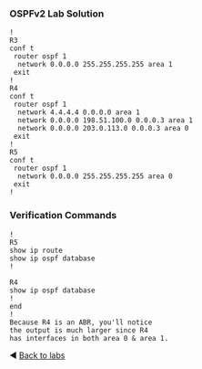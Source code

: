 ### OSPFv2 Lab Solution
```
!
R3
conf t
 router ospf 1
  network 0.0.0.0 255.255.255.255 area 1
 exit
!
R4
conf t
 router ospf 1
  network 4.4.4.4 0.0.0.0 area 1
  network 0.0.0.0 198.51.100.0 0.0.0.3 area 1
  network 0.0.0.0 203.0.113.0 0.0.0.3 area 0
 exit
!
R5
conf t
 router ospf 1
  network 0.0.0.0 255.255.255.255 area 0
 exit
!
```

### Verification Commands
```
!
R5
show ip route
show ip ospf database
!

R4
show ip ospf database
!
end
!
Because R4 is an ABR, you'll notice
the output is much larger since R4
has interfaces in both area 0 & area 1.
```

◀️ [Back to labs](https://github.com/tech-zero/ccnp-encor/blob/main/labs/32a-ospfv2/README.md)
